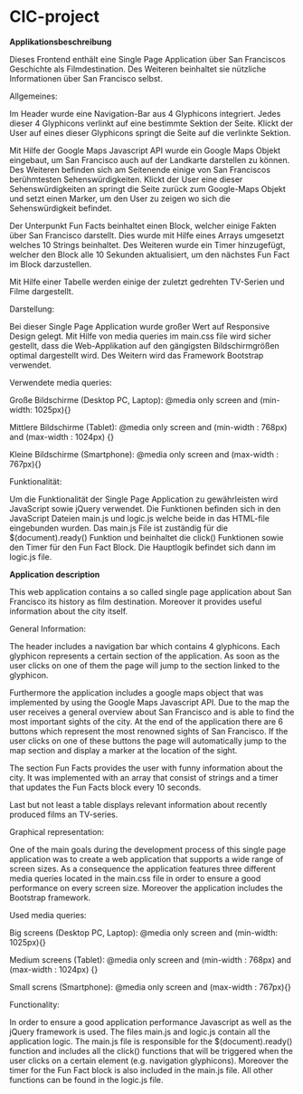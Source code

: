 # CIC-project

<b>Applikationsbeschreibung </b>

Dieses Frontend enthält eine Single Page Application über San Franciscos Geschichte als Filmdestination.
Des Weiteren beinhaltet sie nützliche Informationen über San Francisco selbst.

Allgemeines:

Im Header wurde eine Navigation-Bar aus 4 Glyphicons integriert. Jedes dieser 4 Glyphicons verlinkt auf eine bestimmte Sektion 
der Seite. Klickt der User auf eines dieser Glyphicons springt die Seite auf die verlinkte Sektion.

Mit Hilfe der Google Maps Javascript API wurde ein Google Maps Objekt eingebaut, um San Francisco auch auf der Landkarte
darstellen zu können. Des Weiteren befinden sich am Seitenende einige von San Franciscos berühmtesten Sehenswürdigkeiten.
Klickt der User eine dieser Sehenswürdigkeiten an springt die Seite zurück zum Google-Maps Objekt und setzt einen Marker, um
den User zu zeigen wo sich die Sehenswürdigkeit befindet.

Der Unterpunkt Fun Facts beinhaltet einen Block, welcher einige Fakten über San Francisco darstellt. Dies wurde mit Hilfe eines
Arrays umgesetzt welches 10 Strings beinhaltet. Des Weiteren wurde ein Timer hinzugefügt, welcher den Block alle 10 Sekunden 
aktualisiert, um den nächstes Fun Fact im Block darzustellen. 

Mit Hilfe einer Tabelle werden einige der zuletzt gedrehten TV-Serien und Filme dargestellt.

Darstellung:

Bei dieser Single Page Application wurde großer Wert auf Responsive Design gelegt. Mit Hilfe von media queries im main.css file
wird sicher gestellt, dass die Web-Applikation auf den gängigsten Bildschirmgrößen optimal dargestellt wird. Des Weitern wird
das Framework Bootstrap verwendet. 

Verwendete media queries:

Große Bildschirme (Desktop PC, Laptop): @media only screen and (min-width: 1025px){}

Mittlere Bildschirme (Tablet): @media only screen and (min-width : 768px) and (max-width : 1024px) {}

Kleine Bildschirme (Smartphone): @media only screen and (max-width : 767px){}


Funktionalität:

Um die Funktionalität der Single Page Application zu gewährleisten wird JavaScript sowie jQuery verwendet. Die Funktionen befinden sich in 
den JavaScript Dateien main.js und logic.js welche beide in das HTML-file eingebunden wurden. Das main.js File ist zuständig für
die $(document).ready() Funktion und beinhaltet die click() Funktionen sowie den Timer für den Fun Fact Block. Die Hauptlogik
befindet sich dann im logic.js file. 

<b>Application description</b> 

This web application contains a so called single page application about San Francisco its history as film destination.
Moreover it provides useful information about the city itself. 

General Information:

The header includes a navigation bar which contains 4 glyphicons. Each glyphicon represents a certain section of the 
application. As soon as the user clicks on one of them the page will jump to the section linked to the glyphicon. 

Furthermore the application includes a google maps object that was implemented by using the Google Maps Javascript API. Due to
the map the user receives a general overview about San Francisco and is able to find the most important sights of the city. At 
the end of the application there are 6 buttons which represent the most renowned sights of San Francisco. If the user clicks on
one of these buttons the page will automatically jump to the map section and display a marker at the location of the sight.

The section Fun Facts provides the user with funny information about the city. It was implemented with an array that consist of 
strings and a timer that updates the Fun Facts block every 10 seconds.

Last but not least a table displays relevant information about recently produced films an TV-series.

Graphical representation:

One of the main goals during the development process of this single page application was to create a web application that
supports a wide range of screen sizes. As a consequence the application features three different media queries located in the 
main.css file in order to ensure a good performance on every screen size. Moreover the application includes the 
Bootstrap framework. 

Used media queries:

Big screens (Desktop PC, Laptop): @media only screen and (min-width: 1025px){}

Medium screens (Tablet): @media only screen and (min-width : 768px) and (max-width : 1024px) {}

Small screns (Smartphone): @media only screen and (max-width : 767px){}

Functionality:

In order to ensure a good application performance Javascript as well as the jQuery framework is used. The files main.js and logic.js
contain all the application logic. The main.js file is responsible for the $(document).ready() function and includes all the click()
functions that will be triggered when the user clicks on a certain element (e.g. navigation glyphicons). Moreover the timer for the
Fun Fact block is also included in the main.js file. All other functions can be found in the logic.js file. 
